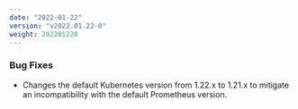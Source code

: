 ```yaml
---
date: "2022-01-22"
version: "v2022.01.22-0"
weight: 202201220
---
```


### <span class="label label-orange">Bug Fixes</span>
- Changes the default Kubernetes version from 1.22.x to 1.21.x to mitigate an incompatibility with the default Prometheus version.